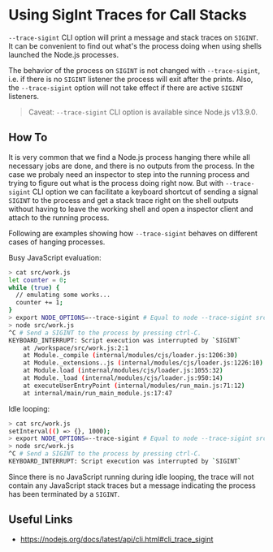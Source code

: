 # Using SigInt Traces for Call Stacks

`--trace-sigint` CLI option will print a message and stack traces on `SIGINT`.
It can be convenient to find out what's the process doing when using shells
launched the Node.js processes.

The behavior of the process on `SIGINT` is not changed with `--trace-sigint`,
i.e. if there is no `SIGINT` listener the process will exit after the prints.
Also, the `--trace-sigint` option will not take effect if there are active
`SIGINT` listeners.

> Caveat:
> `--trace-sigint` CLI option is available since Node.js v13.9.0.

## How To

It is very common that we find a Node.js process hanging there while all
necessary jobs are done, and there is no outputs from the process. In the case
we probaly need an inspector to step into the running process and trying to
figure out what is the process doing right now. But with `--trace-sigint` CLI
option we can facilitate a keyboard shortcut of sending a signal `SIGINT` to
the process and get a stack trace right on the shell outputs without having to
leave the working shell and open a inspector client and attach to the running
process.

Following are examples showing how `--trace-sigint` behaves on different cases
of hanging processes.

Busy JavaScript evaluation:
```bash
> cat src/work.js
let counter = 0;
while (true) {
  // emulating some works...
  counter += 1;
}
> export NODE_OPTIONS=--trace-sigint # Equal to node --trace-sigint src/work.js
> node src/work.js
^C # Send a SIGINT to the process by pressing ctrl-C.
KEYBOARD_INTERRUPT: Script execution was interrupted by `SIGINT`
    at /workspace/src/work.js:2:1
    at Module._compile (internal/modules/cjs/loader.js:1206:30)
    at Module._extensions..js (internal/modules/cjs/loader.js:1226:10)
    at Module.load (internal/modules/cjs/loader.js:1055:32)
    at Module._load (internal/modules/cjs/loader.js:950:14)
    at executeUserEntryPoint (internal/modules/run_main.js:71:12)
    at internal/main/run_main_module.js:17:47
```

Idle looping:
```bash
> cat src/work.js
setInterval(() => {}, 1000);
> export NODE_OPTIONS=--trace-sigint # Equal to node --trace-sigint src/work.js
> node src/work.js
^C # Send a SIGINT to the process by pressing ctrl-C.
KEYBOARD_INTERRUPT: Script execution was interrupted by `SIGINT`
```

Since there is no JavaScript running during idle looping, the trace will
not contain any JavaScript stack traces but a message indicating the process
has been terminated by a `SIGINT`.

## Useful Links

- https://nodejs.org/docs/latest/api/cli.html#cli_trace_sigint
